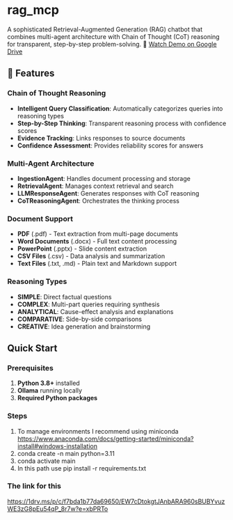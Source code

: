 # rag_mcp
A sophisticated Retrieval-Augmented Generation (RAG) chatbot that combines multi-agent architecture with Chain of Thought (CoT) reasoning for transparent, step-by-step problem-solving.
🎥 [Watch Demo on Google Drive](https://drive.google.com/file/d/1ie-ekGYXQv_4s2g8yENfTEmAYkZa-9yf/view?usp=sharing)
## 🌟 Features

### Chain of Thought Reasoning
- **Intelligent Query Classification**: Automatically categorizes queries into reasoning types
- **Step-by-Step Thinking**: Transparent reasoning process with confidence scores
- **Evidence Tracking**: Links responses to source documents
- **Confidence Assessment**: Provides reliability scores for answers

### Multi-Agent Architecture
- **IngestionAgent**: Handles document processing and storage
- **RetrievalAgent**: Manages context retrieval and search
- **LLMResponseAgent**: Generates responses with CoT reasoning
- **CoTReasoningAgent**: Orchestrates the thinking process

### Document Support
- **PDF** (.pdf) - Text extraction from multi-page documents
- **Word Documents** (.docx) - Full text content processing
- **PowerPoint** (.pptx) - Slide content extraction
- **CSV Files** (.csv) - Data analysis and summarization
- **Text Files** (.txt, .md) - Plain text and Markdown support

### Reasoning Types
- **SIMPLE**: Direct factual questions
- **COMPLEX**: Multi-part queries requiring synthesis
- **ANALYTICAL**: Cause-effect analysis and explanations
- **COMPARATIVE**: Side-by-side comparisons
- **CREATIVE**: Idea generation and brainstorming

## Quick Start

### Prerequisites

1. **Python 3.8+** installed  
2. **Ollama** running locally  
3. **Required Python packages** 

### Steps

1. To manage environments I recommend using miniconda https://www.anaconda.com/docs/getting-started/miniconda?install#windows-installation 
2. conda create -n main python=3.11
3. conda activate main 
4. In this path use pip install -r requirements.txt 

### The link for this

https://1drv.ms/p/c/f7bda1b77da69650/EW7cDtokgtJAnbARA960sBUBYvuzWE3zG8pEu54qP_8r7w?e=xbPRTo
